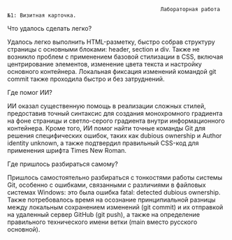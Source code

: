                                                      Лабораторная работа №1: Визитная карточка.

Что удалось сделать легко? 

Удалось легко выполнить HTML-разметку, быстро собрав структуру страницы с основными блоками: header, section и div.
Также не возникло проблем с применением базовой стилизации в CSS, включая центрирование элементов, изменение цвета текста и настройку основного контейнера.
Локальная фиксация изменений командой git commit также проходила быстро и без затруднений.

Где помог ИИ?

ИИ оказал существенную помощь в реализации сложных стилей, предоставив точный синтаксис для создания монохромного градиента на фоне страницы и светло-серого градиента внутри информационного контейнера. 
Кроме того, ИИ помог найти точные команды Git для решения специфических ошибок, таких как dubious ownership и Author identity unknown, а также подтвердил правильный CSS-код для применения шрифта Times New Roman.

Где пришлось разбираться самому?

Пришлось самостоятельно разбираться с тонкостями работы системы Git, особенно с ошибками, связанными с различиями в файловых системах Windows: это была ошибка fatal: detected dubious ownership.
Также потребовалось время на осознание принципиальной разницы между локальным сохранением изменений (git commit) и их отправкой на удаленный сервер GitHub (git push), а также на определение правильного технического имени ветки (main вместо русского основной).




